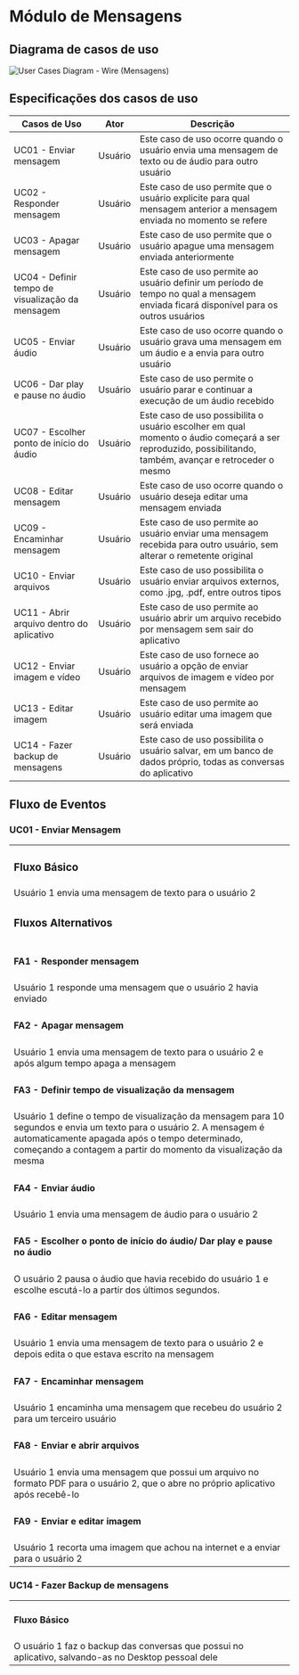 # Módulo de Mensagens

## Diagrama de casos de uso

![User Cases Diagram - Wire (Mensagens)](https://user-images.githubusercontent.com/42645264/66132029-cdc67280-e5ca-11e9-8e62-3859dabc67c0.png)


## Especificações dos casos de uso

|Casos de Uso|Ator|Descrição|
|---|---|------|
|UC01 - Enviar mensagem| Usuário | Este caso de uso ocorre quando o usuário envia uma mensagem de texto ou de áudio para outro usuário|
|UC02 - Responder mensagem| Usuário| Este caso de uso permite que o usuário explicite para qual mensagem anterior a mensagem enviada no momento se refere |
|UC03 - Apagar mensagem| Usuário| Este caso de uso permite que o usuário apague uma mensagem enviada anteriormente|
|UC04 - Definir tempo de visualização da mensagem| Usuário | Este caso de uso permite ao usuário definir um período de tempo no qual a mensagem enviada ficará disponível para os outros usuários|
|UC05 - Enviar áudio | Usuário | Este caso de uso ocorre quando o usuário grava uma mensagem em um áudio e a envia para outro usuário|
|UC06 - Dar play e pause no áudio | Usuário | Este caso de uso permite o usuário parar e continuar a execução de um áudio recebido|
|UC07 - Escolher ponto de início do áudio | Usuário | Este caso de uso possibilita o usuário escolher em qual momento o áudio começará a ser reproduzido, possibilitando, também, avançar e retroceder o mesmo|
|UC08 - Editar mensagem| Usuário | Este caso de uso ocorre quando o usuário deseja editar uma mensagem enviada|
|UC09 - Encaminhar mensagem| Usuário | Este caso de uso permite ao usuário enviar uma mensagem recebida para outro usuário, sem alterar o remetente original|
|UC10 - Enviar arquivos| Usuário | Este caso de uso possibilita o usuário enviar arquivos externos, como .jpg, .pdf, entre outros tipos|
|UC11 - Abrir arquivo dentro do aplicativo| Usuário | Este caso de uso permite ao usuário abrir um arquivo recebido por mensagem sem sair do aplicativo|
|UC12 - Enviar imagem e vídeo| Usuário | Este caso de uso fornece ao usuário a opção de enviar arquivos de imagem e vídeo por mensagem|
|UC13 - Editar imagem| Usuário | Este caso de uso permite ao usuário editar uma imagem que será enviada|
|UC14 - Fazer backup de mensagens| Usuário | Este caso de uso possibilita o usuário salvar, em um banco de dados próprio, todas as conversas do aplicativo|


## Fluxo de Eventos
### **UC01 - Enviar Mensagem**

| |
| - |
| <h3>Fluxo Básico</h3> |
|Usuário 1 envia uma mensagem de texto para o usuário 2|
| <h3>Fluxos Alternativos</h3> |
| <h4><b> FA1 - Responder mensagem </b></h4> |
| Usuário 1 responde uma mensagem que o usuário 2 havia enviado |
| <h4><b> FA2 - Apagar mensagem </b></h4> |
| Usuário 1 envia uma mensagem de texto para o usuário 2 e após algum tempo apaga a mensagem |
| <h4><b>FA3 - Definir tempo de visualização da mensagem</b></h4> |
| Usuário 1 define o tempo de visualização da mensagem para 10 segundos e envia um texto para o usuário 2. A mensagem é automaticamente apagada após o tempo determinado, começando a contagem a partir do momento da visualização da mesma |
| <h4><b>FA4 - Enviar áudio</b></h4> |
| Usuário 1 envia uma mensagem de áudio para o usuário 2 |
| <h4><b>FA5 - Escolher o ponto de início do áudio/ Dar play e pause no áudio</b></h4> |
| O usuário 2 pausa o áudio que havia recebido do usuário 1 e escolhe escutá-lo a partir dos últimos segundos. |
| <h4><b>FA6 - Editar mensagem</b></h4> |
| Usuário 1 envia uma mensagem de texto para o usuário 2 e depois edita o que estava escrito na mensagem |
| <h4><b>FA7 - Encaminhar mensagem</b></h4> |
| Usuário 1 encaminha uma mensagem que recebeu do usuário 2 para um terceiro usuário |
| <h4><b>FA8 - Enviar e abrir arquivos</b></h4> |
| Usuário 1 envia uma mensagem que possui um arquivo no formato PDF para o usuário 2, que o abre no próprio aplicativo após recebê-lo |
| <h4><b>FA9 - Enviar e editar imagem</b></h4> |
| Usuário 1 recorta uma imagem que achou na internet e a enviar para o usuário 2 |

### **UC14 - Fazer Backup de mensagens**
| |
| - |
| <h4><b>Fluxo Básico</b></h4> | 
| O usuário 1 faz o backup das conversas que possui no aplicativo, salvando-as no Desktop pessoal dele | 